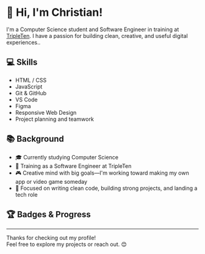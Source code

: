 # 👋 Hi, I'm Christian!

I'm a Computer Science student and Software Engineer in training at [TripleTen](https://tripleten.com). I have a passion for building clean, creative, and useful digital experiences..

## 💻 Skills

- HTML / CSS  
- JavaScript  
- Git & GitHub  
- VS Code  
- Figma  
- Responsive Web Design  
- Project planning and teamwork

## 📚 Background

- 🎓 Currently studying Computer Science  
- 💼 Training as a Software Engineer at TripleTen  
- 🎮 Creative mind with big goals—I'm working toward making my own app or video game someday  
- 🚀 Focused on writing clean code, building strong projects, and landing a tech role  

## 🏆 Badges & Progress



---

Thanks for checking out my profile!  
Feel free to explore my projects or reach out. 😊
